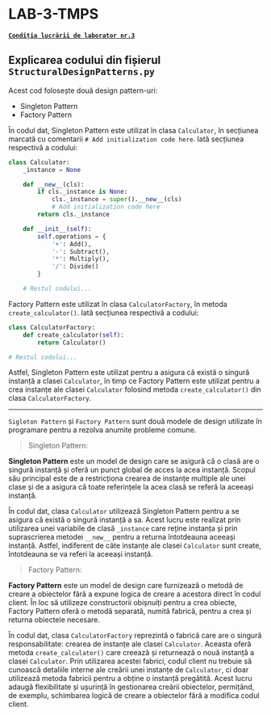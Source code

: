 # LAB-3-TMPS

[**`Condiția lucrării de laborator nr.3`**](https://github.com/MihaiGaidau/TMPS-LABs/tree/9aeeeeb68abfb9d749f7b0c296fb914972139f86/Lab%233)

## Explicarea codului din fișierul `StructuralDesignPatterns.py`

Acest cod folosește două design pattern-uri:<br>
* Singleton Pattern<br>
* Factory Pattern

În codul dat, Singleton Pattern este utilizat în clasa `Calculator`, în secțiunea marcată cu comentarii `# Add initialization code here`. Iată secțiunea respectivă a codului:

```python
class Calculator:
    _instance = None

    def __new__(cls):
        if cls._instance is None:
            cls._instance = super().__new__(cls)
            # Add initialization code here
        return cls._instance

    def __init__(self):
        self.operations = {
            '+': Add(),
            '-': Subtract(),
            '*': Multiply(),
            '/': Divide()
        }

    # Restul codului...
```

Factory Pattern este utilizat în clasa `CalculatorFactory`, în metoda `create_calculator()`. Iată secțiunea respectivă a codului:

```python
class CalculatorFactory:
    def create_calculator(self):
        return Calculator()

# Restul codului...
```
Astfel, Singleton Pattern este utilizat pentru a asigura că există o singură instanță a clasei `Calculator`, în timp ce Factory Pattern este utilizat pentru a crea instanțe ale clasei `Calculator` folosind metoda `create_calculator()` din clasa `CalculatorFactory`.

---

`Sigleton Pattern` și `Factory Pattern` sunt două modele de design utilizate în programare pentru a rezolva anumite probleme comune.

> Singleton Pattern:
> 
**Singleton Pattern** este un model de design care se asigură că o clasă are o singură instanță și oferă un punct global de acces la acea instanță. Scopul său principal este de a restricționa crearea de instanțe multiple ale unei clase și de a asigura că toate referințele la acea clasă se referă la aceeași instanță.

În codul dat, clasa `Calculator` utilizează Singleton Pattern pentru a se asigura că există o singură instanță a sa. Acest lucru este realizat prin utilizarea unei variabile de clasă `_instance` care reține instanța și prin suprascrierea metodei `__new__` pentru a returna întotdeauna aceeași instanță. Astfel, indiferent de câte instanțe ale clasei `Calculator` sunt create, întotdeauna se va referi la aceeași instanță.

> Factory Pattern:
> 
**Factory Pattern** este un model de design care furnizează o metodă de creare a obiectelor fără a expune logica de creare a acestora direct în codul client. În loc să utilizeze constructorii obișnuiți pentru a crea obiecte, Factory Pattern oferă o metodă separată, numită fabrică, pentru a crea și returna obiectele necesare.

În codul dat, clasa `CalculatorFactory` reprezintă o fabrică care are o singură responsabilitate: crearea de instanțe ale clasei `Calculator`. Aceasta oferă metoda `create_calculator()` care creează și returnează o nouă instanță a clasei `Calculator`. Prin utilizarea acestei fabrici, codul client nu trebuie să cunoască detaliile interne ale creării unei instanțe de `Calculator`, ci doar utilizează metoda fabricii pentru a obține o instanță pregătită. Acest lucru adaugă flexibilitate și ușurință în gestionarea creării obiectelor, permițând, de exemplu, schimbarea logică de creare a obiectelor fără a modifica codul client.
